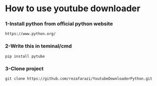 # How to use youtube downloader

### 1-Install python from official python website

```
https://www.python.org/
```

### 2-Write this in teminal/cmd

```
pip install pytube
```

### 3-Clone project

```
git clone https://github.com/rezafarazi/YoutubeDownloaderPython.git
```
